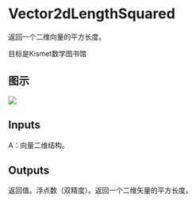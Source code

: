 # Vector2dLengthSquared

返回一个二维向量的平方长度。

目标是Kismet数学图书馆

## 图示

![]($-20221218-19585908.png)

## Inputs

A：向量二维结构。  

## Outputs

返回值。浮点数（双精度）。返回一个二维矢量的平方长度。

